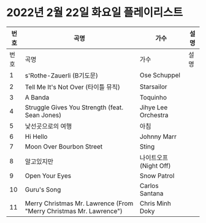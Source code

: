 # 2022년 2월 22일 화요일 플레이리스트

| 번호 | 곡명 | 가수 | 설명 |
|------|------|------|------|
| 번호 | 곡명 | 가수 | 설명 |
| 1 | s'Rothe-Zauerli (B기도문) | Ose Schuppel |  |
| 2 | Tell Me It's Not Over (타이틀 뮤직) | Starsailor |  |
| 3 | A Banda | Toquinho |  |
| 4 | Struggle Gives You Strength (feat. Sean Jones) | Jihye Lee Orchestra |  |
| 5 | 낯선곳으로의 여행 | 아침 |  |
| 6 | Hi Hello | Johnny Marr |  |
| 7 | Moon Over Bourbon Street | Sting |  |
| 8 | 알고있지만 | 나이트오프 (Night Off) |  |
| 9 | Open Your Eyes | Snow Patrol |  |
| 10 | Guru's Song | Carlos Santana |  |
| 11 | Merry Christmas Mr. Lawrence (From "Merry Christmas Mr. Lawrence") | Chris Minh Doky |  |
